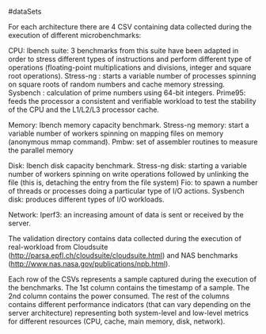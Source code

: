 #dataSets

For each architecture there are 4 CSV containing data collected during the execution of different microbenchmarks:

CPU: 
  Ibench suite: 3 benchmarks from this suite have been adapted in order to stress different types of instructions and perform different type of operations (floating-point multiplications and divisions, integer and square root operations).
  Stress-ng : starts a variable number of processes spinning on square roots of random numbers and cache memory stressing.
  Sysbench : calculation of prime numbers using 64-bit integers.
  Prime95: feeds the processor a consistent and verifiable workload to test the stability of the CPU and the L1/L2/L3 processor cache. 

Memory:
  Ibench memory capacity benchmark.
  Stress-ng memory: start a variable number of workers spinning on mapping files on memory (anonymous mmap command).
  Pmbw: set of assembler routines to measure the parallel memory
  
Disk:
  Ibench disk capacity benchmark.
  Stress-ng disk: starting a variable number of workers spinning on write operations followed by unlinking the file (this is, detaching the entry from the file system)
  Fio: to spawn a number of threads or processes doing a particular type of I/O actions.
  Sysbench disk: produces different types of I/O workloads.

Network:
  Iperf3: an increasing amount of data is sent or received by the server.

The validation directory contains data collected during the execution of real-workload from Cloudsuite (http://parsa.epfl.ch/cloudsuite/cloudsuite.html) and  NAS benchmarks (http://www.nas.nasa.gov/publications/npb.html).


Each row of the CSVs represents a sample captured during the execution of the benchmarks.
The 1st column contains the timestamp of a sample. 
The 2nd column contains the power consumed. 
The rest of the columns contains different performance indicators (that can vary depending on the server architecture) representing both system-level and low-level metrics for different resources (CPU, cache, main memory, disk, network).

